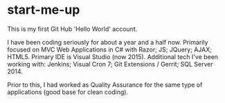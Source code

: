 # start-me-up
This is my first Git Hub 'Hello World' account.

I have been coding seriously for about a year and a half now.
Primarily focused on MVC Web Applications in C# with Razor; JS; JQuery; AJAX; HTML5.
Primary IDE is Visual Studio (now 2015).
Additional tech I've been working with: Jenkins; Visual Cron 7; Git Extensions / Gerrit; SQL Server 2014.

Prior to this, I had worked as Quality Assurance for the same type of applications (good base for clean coding).
